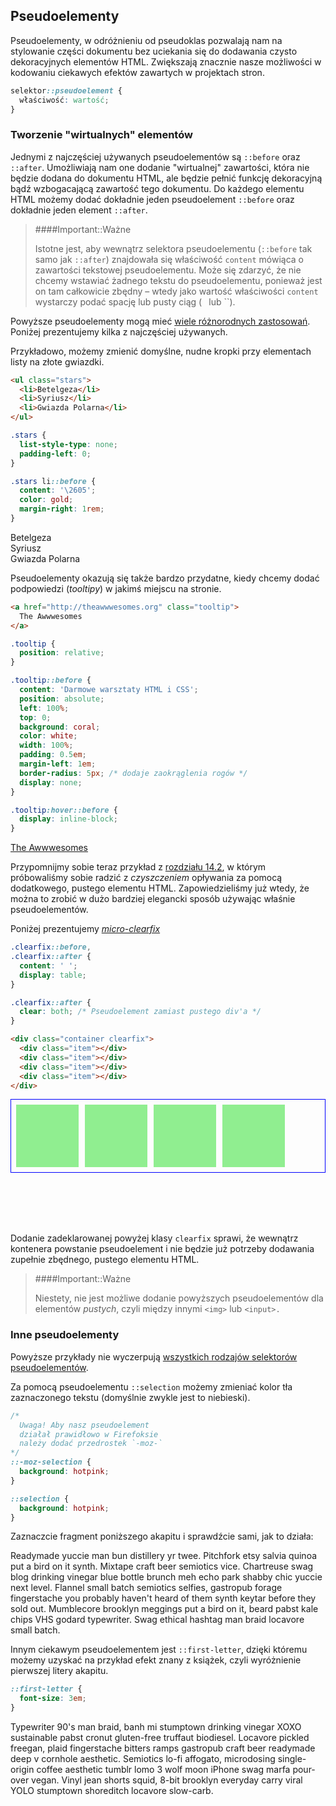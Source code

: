 ## Pseudoelementy

Pseudoelementy, w odróżnieniu od pseudoklas pozwalają nam na stylowanie części dokumentu bez uciekania się do dodawania czysto dekoracyjnych elementów HTML. Zwiększają znacznie nasze możliwości w kodowaniu ciekawych efektów zawartych w projektach stron.

```css
selektor::pseudoelement {
  właściwość: wartość;
}
```

### Tworzenie "wirtualnych" elementów

Jednymi z najczęściej używanych pseudoelementów są `::before` oraz `::after`. Umożliwiają nam one dodanie "wirtualnej" zawartości, która nie będzie dodana do dokumentu HTML, ale będzie pełnić funkcję dekoracyjną bądź wzbogacającą zawartość tego dokumentu. Do każdego elementu HTML możemy dodać dokładnie jeden pseudoelement `::before` oraz dokładnie jeden element `::after`.

> ####Important::Ważne
>
> Istotne jest, aby wewnątrz selektora pseudoelementu (`::before` tak samo jak `::after`) znajdowała się właściwość `content` mówiąca o zawartości tekstowej pseudoelementu. Może się zdarzyć, że nie chcemy wstawiać żadnego tekstu do pseudoelementu, ponieważ jest on tam całkowicie zbędny – wtedy jako wartość właściwości `content` wystarczy podać spację lub pusty ciąg (` ` lub ``).

Powyższe pseudoelementy mogą mieć [wiele różnorodnych zastosowań](https://css-tricks.com/pseudo-element-roundup/). Poniżej prezentujemy kilka z najczęściej używanych.

Przykładowo, możemy zmienić domyślne, nudne kropki przy elementach listy na złote gwiazdki.

```html
<ul class="stars">
  <li>Betelgeza</li>
  <li>Syriusz</li>
  <li>Gwiazda Polarna</li>
</ul>
```

```css
.stars {
  list-style-type: none;
  padding-left: 0;
}

.stars li::before {
  content: '\2605';
  color: gold;
  margin-right: 1rem;
}
```

<div id="awww-pseudoselectors-stars" class="example-wrapper">
  <ul style="list-style-type:none;padding-left:0;">
    <li>Betelgeza</li>
    <li>Syriusz</li>
    <li>Gwiazda Polarna</li>
  </ul>
</div>

Pseudoelementy okazują się także bardzo przydatne, kiedy chcemy dodać podpowiedzi (<i>tooltipy</i>) w jakimś miejscu na stronie.

```html
<a href="http://theawwwesomes.org" class="tooltip">
  The Awwwesomes
</a>
```

```css
.tooltip {
  position: relative;
}

.tooltip::before {
  content: 'Darmowe warsztaty HTML i CSS';
  position: absolute;
  left: 100%;
  top: 0;
  background: coral;
  color: white;
  width: 100%;
  padding: 0.5em;
  margin-left: 1em;
  border-radius: 5px; /* dodaje zaokrąglenia rogów */
  display: none;
}

.tooltip:hover::before {
  display: inline-block;
}
```

<div id="awww-pseudoselectors-tooltip" class="example-wrapper">
  <a href="http://theawwwesomes.org" class="tooltip">The Awwwesomes</a>
</div>

Przypomnijmy sobie teraz przykład z [rozdziału 14.2](../css-layout/css-floats.md), w którym próbowaliśmy sobie radzić z <i>czyszczeniem</i> opływania za pomocą dodatkowego, pustego elementu HTML. Zapowiedzieliśmy już wtedy, że można to zrobić w dużo bardziej elegancki sposób używając właśnie pseudoelementów.

Poniżej prezentujemy [<i>micro-clearfix</i>](http://nicolasgallagher.com/micro-clearfix-hack/)

```css
.clearfix::before,
.clearfix::after {
  content: ' ';
  display: table;
}

.clearfix::after {
  clear: both; /* Pseudoelement zamiast pustego div'a */
}
```

```html
<div class="container clearfix">
  <div class="item"></div>
  <div class="item"></div>
  <div class="item"></div>
  <div class="item"></div>
</div>
```

<div class="example-wrapper" style="height:200px">
  <div style="border:1px solid blue;padding:3px">
    <div style="float:left;width:100px;height:100px;margin:5px;background:lightgreen"></div>
    <div style="float:left;width:100px;height:100px;margin:5px;background:lightgreen"></div>
    <div style="float:left;width:100px;height:100px;margin:5px;background:lightgreen"></div>
    <div style="float:left;width:100px;height:100px;margin:5px;background:lightgreen"></div>
    <div style="clear:both"></div>
  </div>
</div>

Dodanie zadeklarowanej powyżej klasy `clearfix` sprawi, że wewnątrz kontenera powstanie pseudoelement i nie będzie już potrzeby dodawania zupełnie zbędnego, pustego elementu HTML.

> ####Important::Ważne
>
> Niestety, nie jest możliwe dodanie powyższych pseudoelementów dla elementów <i>pustych</i>, czyli między innymi `<img>` lub `<input>.`

### Inne pseudoelementy

Powyższe przykłady nie wyczerpują [wszystkich rodzajów selektorów pseudoelementów](https://developer.mozilla.org/en/docs/Web/CSS/Pseudo-elements).

Za pomocą pseudoelementu `::selection` możemy zmieniać kolor tła zaznaczonego tekstu (domyślnie zwykle jest to niebieski).

```css
/*
  Uwaga! Aby nasz pseudoelement
  działał prawidłowo w Firefoksie
  należy dodać przedrostek `-moz-`
*/
::-moz-selection {
  background: hotpink;
}

::selection {
  background: hotpink;
}
```

Zaznaczcie fragment poniższego akapitu i sprawdźcie sami, jak to działa:

<div id="awww-pseudoselectors-selection" class="example-wrapper">
  Readymade yuccie man bun distillery yr twee. Pitchfork etsy salvia quinoa put a bird on it synth. Mixtape craft beer semiotics vice. Chartreuse swag blog drinking vinegar blue bottle brunch meh echo park shabby chic yuccie next level. Flannel small batch semiotics selfies, gastropub forage fingerstache you probably haven't heard of them synth keytar before they sold out. Mumblecore brooklyn meggings put a bird on it, beard pabst kale chips VHS godard typewriter. Swag ethical hashtag man braid locavore small batch.
</div>

Innym ciekawym pseudoelementem jest `::first-letter`, dzięki któremu możemy uzyskać na przykład efekt znany z książek, czyli wyróżnienie pierwszej litery akapitu.

```css
::first-letter {
  font-size: 3em;
}
```  

<div id="awww-pseudoselectors-letter" class="example-wrapper">
  <p>Typewriter 90's man braid, banh mi stumptown drinking vinegar XOXO sustainable pabst cronut gluten-free truffaut biodiesel. Locavore pickled freegan, plaid fingerstache bitters ramps gastropub craft beer readymade deep v cornhole aesthetic. Semiotics lo-fi affogato, microdosing single-origin coffee aesthetic tumblr lomo 3 wolf moon iPhone swag marfa pour-over vegan. Vinyl jean shorts squid, 8-bit brooklyn everyday carry viral YOLO stumptown shoreditch locavore slow-carb.</p>
</div>
